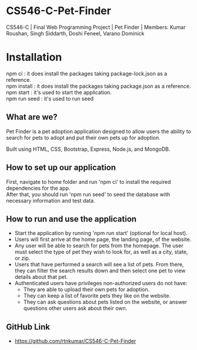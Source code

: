 # CS546-C-Pet-Finder
CS546-C | Final Web Programming Project | Pet Finder | Members: Kumar Roushan, Singh Siddarth, Doshi Feneel, Varano Dominick   

# Installation
npm ci : it does install the packages taking package-lock.json as a reference.<br>
npm install : it does install the packages taking package.json as a reference.<br>
npm start : it's used to start the application.<br>
npm run seed : it's used to run seed

## What are we?
Pet Finder is a pet adoption application designed to allow users the ability to search for pets to adopt and put their own pets up for adoption.

Built using HTML, CSS, Bootstrap, Express, Node.js, and MongoDB.

## How to set up our application
First, navigate to home folder and run 'npm ci' to install the required dependencies for the app.<br>
After that, you should run 'npm run seed' to seed the database with necessary information and test data.

## How to run and use the application
- Start the application by running 'npm run start' (optional for local host).
- Users will first arrive at the home page, the landing page, of the website.
- Any user will be able to search for pets from the homepage. The user must select the type of pet they wish to look for, as well as a city, state, or zip.
- Users that have performed a search will see a list of pets. From there, they can filter the search results down and then select one pet to view details about that pet.
- Authenticated users have privileges non-authorized users do not have:
  - They are able to upload their own pets for adoption.
  - They can keep a list of favorite pets they like on the website.
  - They can ask questions about pets listed on the website, or answer questions other users ask about their own.


## GitHub Link
- https://github.com/rtnkumar/CS546-C-Pet-Finder
